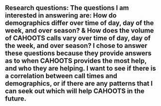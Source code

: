 ## Research questions: The questions I am interested in answering are: How do demographics differ over time of day, day of the week, and over season? & How does the volume of CAHOOTS calls vary over time of day, day of the week, and over season? I chose to answer these questions because they provide answers as to when CAHOOTS provides the most help, and who they are helping. I want to see if there is a correlation between call times and demographics, or if there are any patterns that I can seek out which will help CAHOOTS in the future.
